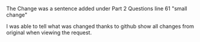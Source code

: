 The Change was a sentence added under Part 2 Questions line 61 "small change"

I was able to tell what was changed thanks to github show all changes from original when viewing the request.